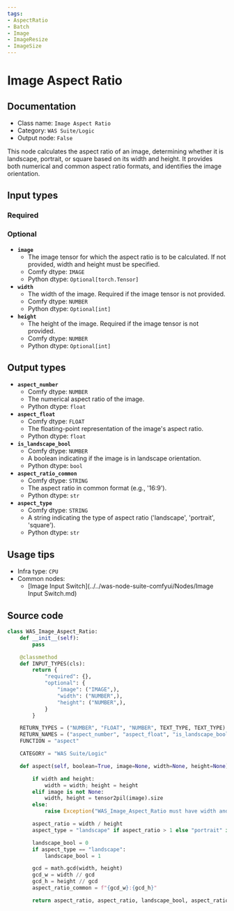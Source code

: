 ```yaml
---
tags:
- AspectRatio
- Batch
- Image
- ImageResize
- ImageSize
---
```


# Image Aspect Ratio
## Documentation
- Class name: `Image Aspect Ratio`
- Category: `WAS Suite/Logic`
- Output node: `False`

This node calculates the aspect ratio of an image, determining whether it is landscape, portrait, or square based on its width and height. It provides both numerical and common aspect ratio formats, and identifies the image orientation.
## Input types
### Required
### Optional
- **`image`**
    - The image tensor for which the aspect ratio is to be calculated. If not provided, width and height must be specified.
    - Comfy dtype: `IMAGE`
    - Python dtype: `Optional[torch.Tensor]`
- **`width`**
    - The width of the image. Required if the image tensor is not provided.
    - Comfy dtype: `NUMBER`
    - Python dtype: `Optional[int]`
- **`height`**
    - The height of the image. Required if the image tensor is not provided.
    - Comfy dtype: `NUMBER`
    - Python dtype: `Optional[int]`
## Output types
- **`aspect_number`**
    - Comfy dtype: `NUMBER`
    - The numerical aspect ratio of the image.
    - Python dtype: `float`
- **`aspect_float`**
    - Comfy dtype: `FLOAT`
    - The floating-point representation of the image's aspect ratio.
    - Python dtype: `float`
- **`is_landscape_bool`**
    - Comfy dtype: `NUMBER`
    - A boolean indicating if the image is in landscape orientation.
    - Python dtype: `bool`
- **`aspect_ratio_common`**
    - Comfy dtype: `STRING`
    - The aspect ratio in common format (e.g., '16:9').
    - Python dtype: `str`
- **`aspect_type`**
    - Comfy dtype: `STRING`
    - A string indicating the type of aspect ratio ('landscape', 'portrait', 'square').
    - Python dtype: `str`
## Usage tips
- Infra type: `CPU`
- Common nodes:
    - [Image Input Switch](../../was-node-suite-comfyui/Nodes/Image Input Switch.md)



## Source code
```python
class WAS_Image_Aspect_Ratio:
    def __init__(self):
        pass

    @classmethod
    def INPUT_TYPES(cls):
        return {
            "required": {},
            "optional": {
                "image": ("IMAGE",),
                "width": ("NUMBER",),
                "height": ("NUMBER",),
            }
        }

    RETURN_TYPES = ("NUMBER", "FLOAT", "NUMBER", TEXT_TYPE, TEXT_TYPE)
    RETURN_NAMES = ("aspect_number", "aspect_float", "is_landscape_bool", "aspect_ratio_common", "aspect_type")
    FUNCTION = "aspect"

    CATEGORY = "WAS Suite/Logic"

    def aspect(self, boolean=True, image=None, width=None, height=None):

        if width and height:
            width = width; height = height
        elif image is not None:
            width, height = tensor2pil(image).size
        else:
            raise Exception("WAS_Image_Aspect_Ratio must have width and height provided if no image tensori supplied.")

        aspect_ratio = width / height
        aspect_type = "landscape" if aspect_ratio > 1 else "portrait" if aspect_ratio < 1 else "square"

        landscape_bool = 0
        if aspect_type == "landscape":
            landscape_bool = 1

        gcd = math.gcd(width, height)
        gcd_w = width // gcd
        gcd_h = height // gcd
        aspect_ratio_common = f"{gcd_w}:{gcd_h}"

        return aspect_ratio, aspect_ratio, landscape_bool, aspect_ratio_common, aspect_type

```
